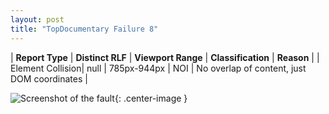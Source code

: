 ```yaml
---
layout: post
title: "TopDocumentary Failure 8"
---
```

| **Report Type** | **Distinct RLF** | **Viewport Range** | **Classification** | **Reason** |
| Element Collision| null | 785px-944px | NOI | No overlap of content, just DOM coordinates | 

![Screenshot of the fault](../../../assets/images/TopDocumentary/fault8/overlapWidth864.png){: .center-image }